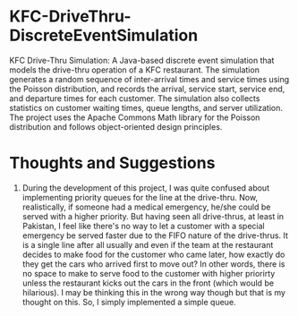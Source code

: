 # KFC-DriveThru-DiscreteEventSimulation
KFC Drive-Thru Simulation: A Java-based discrete event simulation that models the drive-thru operation of a KFC restaurant. The simulation generates a random sequence of inter-arrival times and service times using the Poisson distribution, and records the arrival, service start, service end, and departure times for each customer. The simulation also collects statistics on customer waiting times, queue lengths, and server utilization. The project uses the Apache Commons Math library for the Poisson distribution and follows object-oriented design principles.

# Thoughts and Suggestions
1. During the development of this project, I was quite confused about implementing priority queues for the line at the drive-thru. Now, realistically, if someone had a medical emergency, he/she could be served with a higher priority. But having seen all drive-thrus, at least in Pakistan, I feel like there's no way to let a customer with a special emergency be served faster due to the FIFO nature of the drive-thrus. It is a single line after all usually and even if the team at the restaurant decides to make food for the customer who came later, how exactly do they get the cars who arrived first to move out? In other words, there is no space to make to serve food to the customer with higher priorirty unless the restaurant kicks out the cars in the front (which would be hilarious). I may be thinking this in the wrong way though but that is my thought on this. So, I simply implemented a simple queue.
